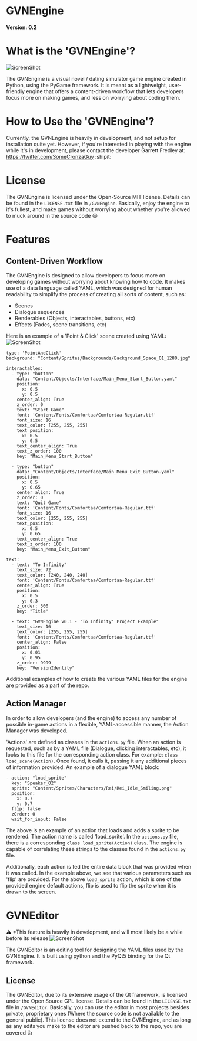 # GVNEngine
**Version: 0.2**

# What is the 'GVNEngine'?
![ScreenShot](Progress_Examples/GVNEngine_v01_Dialogue_Scene.png?raw=true "GVNEngine Dialogue Scene")

The GVNEngine is a visual novel / dating simulator game engine created in Python, using the PyGame framework. It is meant as a lightweight, user-friendly engine that offers a content-driven workflow that lets developers focus more on making games, and less on worrying about coding them.

# How to Use the 'GVNEngine'?
Currently, the GVNEngine is heavily in development, and not setup for installation quite yet. However, if you're interested in playing with the engine while it's in development, please contact the developer Garrett Fredley at:<br/>
https://twitter.com/SomeCronzaGuy :shipit: <br/>

# License
The GVNEngine is licensed under the Open-Source MIT license. Details can be found in the `LICENSE.txt` file in `/GVNEngine`. Basically, enjoy the engine to it's fullest, and make games without worrying about whether you're allowed to muck around in the source code :smiley:

# Features

## Content-Driven Workflow
The GVNEngine is designed to allow developers to focus more on developing games without worrying about knowing how to code. It makes use of a data language called YAML, which was designed for human readability to simplify the process of creating all sorts of content, such as:

- Scenes
- Dialogue sequences
- Renderables (Objects, interactables, buttons, etc)
- Effects (Fades, scene transitions, etc)

Here is an example of a 'Point & Click' scene created using YAML:
![ScreenShot](Progress_Examples/GVNEngine_v02_Main_Menu_Scene_01.png?raw=true "GVNEngine Main Menu Scene")
```
type: 'PointAndClick'
background: "Content/Sprites/Backgrounds/Background_Space_01_1280.jpg"

interactables:
  - type: "button"
    data: "Content/Objects/Interface/Main_Menu_Start_Button.yaml"
    position:
      x: 0.5
      y: 0.5
    center_align: True
    z_order: 0
    text: "Start Game"
    font: 'Content/Fonts/Comfortaa/Comfortaa-Regular.ttf'
    font_size: 16
    text_color: [255, 255, 255]
    text_position:
      x: 0.5
      y: 0.5
    text_center_align: True
    text_z_order: 100
    key: "Main_Menu_Start_Button"
    
  - type: "button"
    data: "Content/Objects/Interface/Main_Menu_Exit_Button.yaml"
    position:
      x: 0.5
      y: 0.65
    center_align: True
    z_order: 0
    text: "Quit Game"
    font: 'Content/Fonts/Comfortaa/Comfortaa-Regular.ttf'
    font_size: 16
    text_color: [255, 255, 255]
    text_position:
      x: 0.5
      y: 0.65
    text_center_align: True
    text_z_order: 100
    key: "Main_Menu_Exit_Button"

text:
  - text: "To Infinity"
    text_size: 72
    text_color: [240, 240, 240]
    font: 'Content/Fonts/Comfortaa/Comfortaa-Regular.ttf'
    center_align: True
    position:
      x: 0.5
      y: 0.3
    z_order: 500
    key: "Title"

  - text: "GVNEngine v0.1 - 'To Infinity' Project Example"
    text_size: 16
    text_color: [255, 255, 255]
    font: 'Content/Fonts/Comfortaa/Comfortaa-Regular.ttf'
    center_align: False
    position:
      x: 0.01
      y: 0.95
    z_order: 9999
    key: "VersionIdentity"
```
Additional examples of how to create the various YAML files for the engine are provided as a part of the repo.

## Action Manager
In order to allow developers (and the engine) to access any number of possible in-game actions in a flexible, YAML-accessible manner, the Action Manager was developed.

'Actions' are defined as classes in the `actions.py` file. When an action is requested, such as by a YAML file (Dialogue, clicking interactables, etc), it looks to this file for the corresponding action class. For example: `class load_scene(Action)`. Once found, it calls it, passing it any additional pieces of information provided. An example of a dialogue YAML block:

```
- action: "load_sprite"
  key: "Speaker_02"
  sprite: "Content/Sprites/Characters/Rei/Rei_Idle_Smiling.png"
  position:
    x: 0.7
    y: 0.7
  flip: false
  zOrder: 0
  wait_for_input: False
```
The above is an example of an action that loads and adds a sprite to be rendered. The action name is called 'load_sprite'. In the `actions.py` file, there is a corresponding `class load_sprite(Action)` class. The engine is capable of correlating these strings to the classes found in the `actions.py` file. 

Additionally, each action is fed the entire data block that was provided when it was called. In the example above, we see that various parameters such as 'flip' are provided. For the above `load_sprite` action, which is one of the provided engine default actions, flip is used to flip the sprite when it is drawn to the screen.

# GVNEditor
:warning: *This feature is heavily in development, and will most likely be a while before its release
![ScreenShot](Progress_Examples/GVNEditor_v01_Interface.png?raw=true "GVNEditor Main Interface")

The GVNEditor is an editing tool for designing the YAML files used by the GVNEngine. It is built using python and the PyQt5 binding for the Qt framework. 

## License
The GVNEditor, due to its extensive usage of the Qt framework, is licensed under the Open Source GPL license. Details can be found in the `LICENSE.txt` file in `/GVNEditor`. Basically, you can use the editor in most projects besides private, proprietary ones (Where the source code is not available to the general public). This license does not extend to the GVNEngine, and as long as any edits you make to the editor are pushed back to the repo, you are covered :+1:
